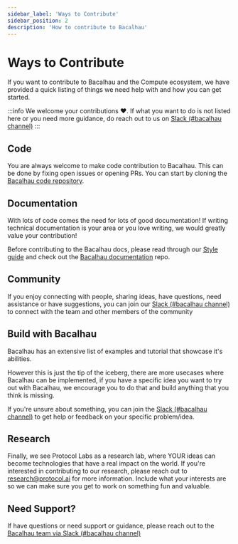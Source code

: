 ```yaml
---
sidebar_label: 'Ways to Contribute'
sidebar_position: 2
description: 'How to contribute to Bacalhau'
---
```


# Ways to Contribute

If you want to contribute to Bacalhau and the Compute ecosystem, we have provided a quick listing of things we need help with and how you can get started.

:::info
We welcome your contributions ❤️. If what you want to do is not listed here or you need more guidance, do reach out to us on [Slack (#bacalhau channel)](https://filecoin.io/slack)
:::

## Code

You are always welcome to make code contribution to Bacalhau. This can be done by fixing open issues or opening PRs. You can start by cloning the [Bacalhau code repository](https://github.com/filecoin-project/bacalhau).

## Documentation

With lots of code comes the need for lots of good documentation! If writing technical documentation is your area or you love writing, we would greatly value your contribution!

Before contributing to the Bacalhau docs, please read through our [Style guide](/docs/community/style-guide.md) and check out the [Bacalhau documentation](https://github.com/bacalhau-project/docs.bacalhau.org) repo.

## Community

If you enjoy connecting with people, sharing ideas, have questions, need assistance or have suggestions, you can join our [Slack (#bacalhau channel)](https://filecoin.io/slack) to connect with the team and other members of the community


## Build with Bacalhau

Bacalhau has an extensive list of examples and tutorial that showcase it's abilities.

However this is just the tip of the iceberg, there are more usecases where Bacalhau can be implemented, if you have a specific idea you want to try out with Bacalhau, we encourage you to do that and build anything that you think is missing. 

If you're unsure about something, you can join the [Slack (#bacalhau channel)](https://filecoin.io/slack)  to get help or feedback on your specific problem/idea.

## Research

Finally, we see Protocol Labs as a research lab, where YOUR ideas can become technologies that have a real impact on the world. If you're interested in contributing to our research, please reach out to [research@protocol.ai](mailto:research@protocol.ai) for more information. Include what your interests are so we can make sure you get to work on something fun and valuable.

## Need Support?

If have questions or need support or guidance, please reach out to the [Bacalhau team via Slack (#bacalhau channel)](https://filecoin.io/slack)
